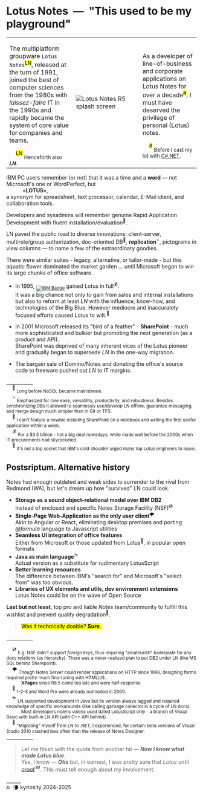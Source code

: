 # Lotus Notes&nbsp;&nbsp;&mdash;&nbsp;&nbsp;"This used to be my playground"

<table><tr><td width="35%">
<p>The multiplatform groupware <code>Lotus Notes</code><sup><mark>LN</mark></sup>, released at the turn of 1991, joined the best of computer sciences from the 1980s with <i>laissez-faire</i> IT in the 1990s and rapidly became the system of core value for companies and teams.</p>
&nbsp;&nbsp;&nbsp;&nbsp;<sup><mark>LN</mark></sup> <sub>Henceforth also <b><i>LN</i></b>.</sub>
</td><td width="35%">
<picture><img alt="Lotus Notes R5 splash screen" src="https://github.com/Kyriosity/read-write/blob/main/README+/_rsc/_img/af/LotusNotesR5_SplashWin.jpg" title="splash screen of Lotus Notes R5"></picture>
</td><td width="30%">
<p>As a developer of line-of-business and corporate applications on Lotus Notes for over a decade<sup><mark>#</mark></sup>, I must have deserved the privilege of personal (Lotus) notes.</p>
&nbsp;&nbsp;&nbsp;&nbsp;<sup><mark>#</mark></sup> <sub>Before I cast my lot with <a href="../../../../.net">C#.NET</a>.</sub>
</td></tr></table>

IBM PC users remember (or not) that it was a time and a <b>word</b> &mdash; not Microsoft's one or WordPerfect, but\
&nbsp;&nbsp;&nbsp;&nbsp;&nbsp;&nbsp;&nbsp;&nbsp;&nbsp;&nbsp;&nbsp;«<b>LOTUS</b>»,\
a synonym for spreadsheet, text processor, calendar, E-Mail client, and collaboration tools.

Developers and sysadmins will remember genuine Rapid Application Development with fluent installation/evaluation<sup>🙋</sup>.

LN paved the public road to diverse innovations: client-server, multirole/group authorization, doc-oriented DB<sup>📜</sup>, __**replication**__<sup>⭐</sup>, pictograms in view columns &mdash; 
to name a few of the extraordinary goodies.

There were similar suites - legacy, alternative, or tailor-made - but this aquatic flower dominated the market garden ... until Microsoft began to win its large chunks of office software.

* In 1995, <sub>[![IBM Badge](https://img.shields.io/badge/IBM-052FAD?logo=ibm&logoColor=fff&style=for-the-badge)](#)</sub> gained Lotus in full<sup>💰</sup>.\
It was a big chance not only to gain from sales and internal installations but also to reform at least _LN_ with the influence, know-how, and technologies of the Big Blue. 
However mediocre and inaccurately focused efforts caused Lotus to wilt.<sup>🍦</sup>

* In 2001 Microsoft released its "bird of a feather" - **SharePoint** - much more sophisticated and bulkier but promoting the next generation (as a product and API).\
SharePoint was deprived of many inherent vices of the Lotus pioneer and gradually began to supersede _LN_ in the one-way migration. 

* The bargain sale of Domino/Notes and donating the office's source code to freeware pushed out _LN_ to IT margins.

\___________\
&nbsp;&nbsp;&nbsp;&nbsp;<sup>📜</sup> <sub>Long before NoSQL became mainstream.</sub>\
&nbsp;&nbsp;&nbsp;&nbsp;<sup>⭐</sup> <sub>Emphasized for rare ease, versatility, productivity, and robustness. 
Besides synchronizing DBs it allowed to seamlessly use/develop LN offline, guarantee messaging, and merge design much simpler than in Git or TFS.</sub>\
&nbsp;&nbsp;&nbsp;&nbsp;<sup>🙋</sup> <sub>I can't feature a newbie installing SharePoint on a notebook and writing the first useful application within a week.</sub>\
&nbsp;&nbsp;&nbsp;&nbsp;<sup>💰</sup> <sub>For a $3.5 billion - not a big deal nowadays, while made well before the 2000s when IT procurements had skyrocketed.</sub>\
&nbsp;&nbsp;&nbsp;&nbsp;<sup>🍦</sup> <sub>It's not a top secret that IBM's cold shoulder urged many top Lotus engineers to leave.</sub>

## Postsriptum. Alternative history

Notes had enough outdated and weak sides to surrender to the rival from Redmond (WA), but let's dream up how "survived" LN could look.

+ **Storage as a sound object-relational model over IBM DB2**\
Instead of enclosed and specific Notes Storage Facility (NSF)<sup>💿</sup> 
+ **Single-Page Web-Application as the only user client**<sup>🌩️</sup>\
Akin to Angular or React, eliminating desktop premises and porting _@formula_ language to Javascript utilities
+ **Seamless UI integration of office features**\
Either from Microsoft or those updated from Lotus<sup>🥀</sup>, in popular open formats
+ **Java as main language**<sup>☕</sup>\
Actual version as a substitute for rudimentary LotusScript
+ **Better learning resources**\
  The difference between IBM's "search for" and Microsoft's "select from" was too obvious.
+ **Libraries of UX elements and utils, dev environment extensions**\
 Lotus Notes could be on the wave of Open Source

**Last but not least**, top pro and liable  _Notes_ team/community to fulfill this wishlist and prevent quality degradation<sup>🙋</sup>.

> <mark>Was it technically doable? <b>Sure</b>.</mark>

\___________

&nbsp;&nbsp;&nbsp;&nbsp;<sup>💿</sup> <sub>E.g. NSF didn't support _foreign keys_, thus requiring "amateurish" boilerplate for any docs relations (as hierarchy). There was a never-realized plan to put DB2 under LN (like MS SQL behind Sharepoint).</sub> \
&nbsp;&nbsp;&nbsp;&nbsp;<sup>🌩️</sup> <sub>Though Notes Server could render applications on HTTP since 1996, designing forms required pretty much fine-tuning with HTML/JS.\
&nbsp;&nbsp;&nbsp;&nbsp;&nbsp;&nbsp;&nbsp;&nbsp;&nbsp;&nbsp;&nbsp;&nbsp;**XPages** since R8.5 came too late and were half-response.</sub>\
&nbsp;&nbsp;&nbsp;&nbsp;<sup>🥀</sup> <sub>1-2-3 and Word Pro were already outmoded in 2000.</sub>\
&nbsp;&nbsp;&nbsp;&nbsp;<sup>☕</sup> <sub>LN supported development in Java but its version always lagged and required knowledge of specific workarounds (like calling garbage collector in a cycle of LN docs).\
&nbsp;&nbsp;&nbsp;&nbsp;&nbsp;&nbsp;&nbsp;&nbsp;&nbsp;&nbsp;&nbsp;&nbsp;Most developers _nolens volens_ used dated LotusScript only - a branch of Visual Basic with built-in LN API (with C++ API behind).</sub>\
&nbsp;&nbsp;&nbsp;&nbsp;<sup>🙋</sup> <sub>"Migrating" myself from LN to .NET, I experienced, for certain: beta versions of Visual Studio 2010 crashed less often than the release of Notes Designer.</sub>\
\___________

> Let me finish with the quote from another hit &mdash; _**Now I know what made Lotus blue**_.\
> Yes, I know &mdash; **_Otis_** but, in earnest, I was pretty sure that _Lotus_ until [proof](https://en.wikipedia.org/wiki/Now_I_Know_What_Made_Otis_Blue)<sup>&thinsp;<b>W</b></sup>.
This must tell enough about my involvement.

\______\
 🔚 &nbsp;🌘 kyriosity 2024-2025


